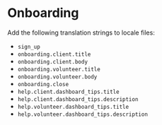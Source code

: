 # Onboarding

Add the following translation strings to locale files:

- `sign_up`
- `onboarding.client.title`
- `onboarding.client.body`
- `onboarding.volunteer.title`
- `onboarding.volunteer.body`
- `onboarding.close`
- `help.client.dashboard_tips.title`
- `help.client.dashboard_tips.description`
- `help.volunteer.dashboard_tips.title`
- `help.volunteer.dashboard_tips.description`
